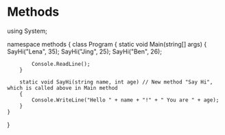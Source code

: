 # Methods

using System;

namespace methods
{
    class Program
    {
        static void Main(string[] args)
        {
            SayHi("Lena", 35);
            SayHi("Jing", 25);
            SayHi("Ben", 26);
             
            Console.ReadLine();
        }

        static void SayHi(string name, int age) // New method "Say Hi", which is called above in Main method
        {
            Console.WriteLine("Hello " + name + "!" + " You are " + age);
        }
    }
}
